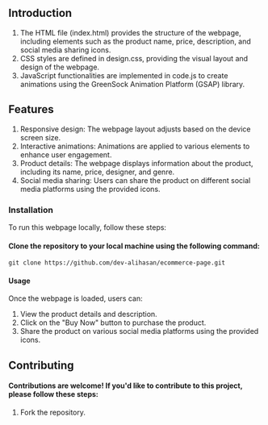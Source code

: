 ## Introduction

1. The HTML file (index.html) provides the structure of the webpage, including elements such as the product name, price, description, and social media sharing icons.
2. CSS styles are defined in design.css, providing the visual layout and design of the webpage.
3. JavaScript functionalities are implemented in code.js to create animations using the GreenSock Animation Platform (GSAP) library.
## Features

1. Responsive design: The webpage layout adjusts based on the device screen size.
2. Interactive animations: Animations are applied to various elements to enhance user engagement.
3. Product details: The webpage displays information about the product, including its name, price, designer, and genre.
4. Social media sharing: Users can share the product on different social media platforms using the provided icons.

### Installation

To run this webpage locally, follow these steps:

#### Clone the repository to your local machine using the following command:

   `git clone https://github.com/dev-alihasan/ecommerce-page.git`
   
#### Usage

Once the webpage is loaded, users can:

1. View the product details and description.
2. Click on the "Buy Now" button to purchase the product.
3. Share the product on various social media platforms using the provided icons.

## Contributing

#### Contributions are welcome! If you'd like to contribute to this project, please follow these steps:

1. Fork the repository.
